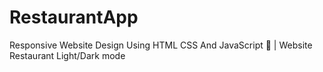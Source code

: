 # RestaurantApp
Responsive Website Design Using HTML CSS And JavaScript 🥗 | Website Restaurant Light/Dark mode
